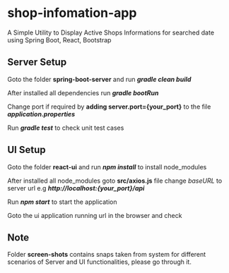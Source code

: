 # shop-infomation-app
A Simple Utility to Display Active Shops Informations for searched date using Spring Boot, React, Bootstrap

## Server Setup
Goto the folder **spring-boot-server** and run **_gradle clean build_**

After installed all dependencies run **_gradle bootRun_**

Change port if required by **adding server.port={your_port}** to the file **_application.properties_**

Run **_gradle test_** to check unit test cases 

## UI Setup
Goto the folder **react-ui** and run **_npm install_** to install node_modules

After installed all node_modules goto **src/axios.js** file change _baseURL_ to server url e.g **_http://localhost:{your_port}/api_**

Run **_npm start_** to start the application

Goto the ui application running url in the browser and check

## Note
Folder **screen-shots** contains snaps taken from system for different scenarios of Server and UI functionalities, please go through it.

